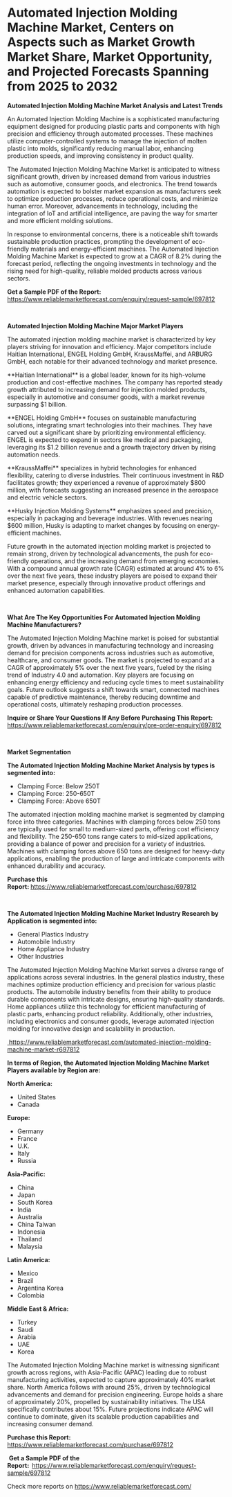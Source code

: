 <p><h1>Automated Injection Molding Machine Market, Centers on Aspects such as Market Growth Market Share, Market Opportunity, and Projected Forecasts Spanning from 2025 to 2032</h1></p><p><strong>Automated Injection Molding Machine Market Analysis and Latest Trends</strong></p>
<p><p>An Automated Injection Molding Machine is a sophisticated manufacturing equipment designed for producing plastic parts and components with high precision and efficiency through automated processes. These machines utilize computer-controlled systems to manage the injection of molten plastic into molds, significantly reducing manual labor, enhancing production speeds, and improving consistency in product quality.</p><p>The Automated Injection Molding Machine Market is anticipated to witness significant growth, driven by increased demand from various industries such as automotive, consumer goods, and electronics. The trend towards automation is expected to bolster market expansion as manufacturers seek to optimize production processes, reduce operational costs, and minimize human error. Moreover, advancements in technology, including the integration of IoT and artificial intelligence, are paving the way for smarter and more efficient molding solutions.</p><p>In response to environmental concerns, there is a noticeable shift towards sustainable production practices, prompting the development of eco-friendly materials and energy-efficient machines. The Automated Injection Molding Machine Market is expected to grow at a CAGR of 8.2% during the forecast period, reflecting the ongoing investments in technology and the rising need for high-quality, reliable molded products across various sectors.</p></p>
<p><strong>Get a Sample PDF of the Report:&nbsp;</strong> <a href="https://www.reliablemarketforecast.com/enquiry/request-sample/697812?utm_campaign=2219&utm_medium=2&utm_source=Github&utm_content=ia&utm_term=17022025&utm_id=automated-injection-molding-machine">https://www.reliablemarketforecast.com/enquiry/request-sample/697812</a></p>
<p>&nbsp;</p>
<p><strong>Automated Injection Molding Machine Major Market Players</strong></p>
<p><p>The automated injection molding machine market is characterized by key players striving for innovation and efficiency. Major competitors include Haitian International, ENGEL Holding GmbH, KraussMaffei, and ARBURG GmbH, each notable for their advanced technology and market presence.</p><p>**Haitian International** is a global leader, known for its high-volume production and cost-effective machines. The company has reported steady growth attributed to increasing demand for injection molded products, especially in automotive and consumer goods, with a market revenue surpassing $1 billion.</p><p>**ENGEL Holding GmbH** focuses on sustainable manufacturing solutions, integrating smart technologies into their machines. They have carved out a significant share by prioritizing environmental efficiency. ENGEL is expected to expand in sectors like medical and packaging, leveraging its $1.2 billion revenue and a growth trajectory driven by rising automation needs.</p><p>**KraussMaffei** specializes in hybrid technologies for enhanced flexibility, catering to diverse industries. Their continuous investment in R&D facilitates growth; they experienced a revenue of approximately $800 million, with forecasts suggesting an increased presence in the aerospace and electric vehicle sectors.</p><p>**Husky Injection Molding Systems** emphasizes speed and precision, especially in packaging and beverage industries. With revenues nearing $600 million, Husky is adapting to market changes by focusing on energy-efficient machines.</p><p>Future growth in the automated injection molding market is projected to remain strong, driven by technological advancements, the push for eco-friendly operations, and the increasing demand from emerging economies. With a compound annual growth rate (CAGR) estimated at around 4% to 6% over the next five years, these industry players are poised to expand their market presence, especially through innovative product offerings and enhanced automation capabilities.</p></p>
<p>&nbsp;</p>
<p><strong>What Are The Key Opportunities For Automated Injection Molding Machine Manufacturers?</strong></p>
<p><p>The Automated Injection Molding Machine market is poised for substantial growth, driven by advances in manufacturing technology and increasing demand for precision components across industries such as automotive, healthcare, and consumer goods. The market is projected to expand at a CAGR of approximately 5% over the next five years, fueled by the rising trend of Industry 4.0 and automation. Key players are focusing on enhancing energy efficiency and reducing cycle times to meet sustainability goals. Future outlook suggests a shift towards smart, connected machines capable of predictive maintenance, thereby reducing downtime and operational costs, ultimately reshaping production processes.</p></p>
<p><strong>Inquire or Share Your Questions If Any Before Purchasing This Report:</strong> <a href="https://www.reliablemarketforecast.com/enquiry/pre-order-enquiry/697812?utm_campaign=2219&utm_medium=2&utm_source=Github&utm_content=ia&utm_term=17022025&utm_id=automated-injection-molding-machine">https://www.reliablemarketforecast.com/enquiry/pre-order-enquiry/697812</a></p>
<p>&nbsp;</p>
<p><strong>Market Segmentation</strong></p>
<p><strong>The Automated Injection Molding Machine Market Analysis by types is segmented into:</strong></p>
<p><ul><li>Clamping Force: Below 250T</li><li>Clamping Force: 250-650T</li><li>Clamping Force: Above 650T</li></ul></p>
<p><p>The automated injection molding machine market is segmented by clamping force into three categories. Machines with clamping forces below 250 tons are typically used for small to medium-sized parts, offering cost efficiency and flexibility. The 250-650 tons range caters to mid-sized applications, providing a balance of power and precision for a variety of industries. Machines with clamping forces above 650 tons are designed for heavy-duty applications, enabling the production of large and intricate components with enhanced durability and accuracy.</p></p>
<p><strong>Purchase this Report:&nbsp;</strong><a href="https://www.reliablemarketforecast.com/purchase/697812?utm_campaign=2219&utm_medium=2&utm_source=Github&utm_content=ia&utm_term=17022025&utm_id=automated-injection-molding-machine">https://www.reliablemarketforecast.com/purchase/697812</a></p>
<p>&nbsp;</p>
<p><strong>The Automated Injection Molding Machine Market Industry Research by Application is segmented into:</strong></p>
<p><ul><li>General Plastics Industry</li><li>Automobile Industry</li><li>Home Appliance Industry</li><li>Other Industries</li></ul></p>
<p><p>The Automated Injection Molding Machine Market serves a diverse range of applications across several industries. In the general plastics industry, these machines optimize production efficiency and precision for various plastic products. The automobile industry benefits from their ability to produce durable components with intricate designs, ensuring high-quality standards. Home appliances utilize this technology for efficient manufacturing of plastic parts, enhancing product reliability. Additionally, other industries, including electronics and consumer goods, leverage automated injection molding for innovative design and scalability in production.</p></p>
<p><a href="https://www.reliablemarketforecast.com/automated-injection-molding-machine-market-r697812?utm_campaign=2219&utm_medium=2&utm_source=Github&utm_content=ia&utm_term=17022025&utm_id=automated-injection-molding-machine">&nbsp;https://www.reliablemarketforecast.com/automated-injection-molding-machine-market-r697812</a></p>
<p><strong>In terms of Region, the Automated Injection Molding Machine Market Players available by Region are:</strong></p>
<p>
    <p> <strong> North America: </strong>
        <ul>
            <li>United States</li>
            <li>Canada</li>
        </ul>
        </p> 
    <p> <strong> Europe: </strong>
        <ul>
            <li>Germany</li>
            <li>France</li>
            <li>U.K.</li>
            <li>Italy</li>
            <li>Russia</li>
        </ul>
        </p> 
    <p> <strong> Asia-Pacific: </strong>
        <ul>
            <li>China</li>
            <li>Japan</li>
            <li>South Korea</li>
            <li>India</li>
            <li>Australia</li>
            <li>China Taiwan</li>
            <li>Indonesia</li>
            <li>Thailand</li>
            <li>Malaysia</li>
        </ul>
        </p> 
    <p> <strong> Latin America: </strong>
        <ul>
            <li>Mexico</li>
            <li>Brazil</li>
            <li>Argentina Korea</li>
            <li>Colombia</li>
        </ul>
        </p> 
    <p> <strong> Middle East & Africa: </strong>
        <ul>
            <li>Turkey</li>
            <li>Saudi</li>
            <li>Arabia</li>
            <li>UAE</li>
            <li>Korea</li>
        </ul>
    </p>
    </p>
<p><p>The Automated Injection Molding Machine market is witnessing significant growth across regions, with Asia-Pacific (APAC) leading due to robust manufacturing activities, expected to capture approximately 40% market share. North America follows with around 25%, driven by technological advancements and demand for precision engineering. Europe holds a share of approximately 20%, propelled by sustainability initiatives. The USA specifically contributes about 15%. Future projections indicate APAC will continue to dominate, given its scalable production capabilities and increasing consumer demand.</p></p>
<p><strong>Purchase this Report: </strong><a href="https://www.reliablemarketforecast.com/purchase/697812?utm_campaign=2219&utm_medium=2&utm_source=Github&utm_content=ia&utm_term=17022025&utm_id=automated-injection-molding-machine">https://www.reliablemarketforecast.com/purchase/697812</a></p>
<p>&nbsp;<strong>Get a Sample PDF of the Report:&nbsp;&nbsp;</strong><a href="https://www.reliablemarketforecast.com/enquiry/request-sample/697812?utm_campaign=2219&utm_medium=2&utm_source=Github&utm_content=ia&utm_term=17022025&utm_id=automated-injection-molding-machine">https://www.reliablemarketforecast.com/enquiry/request-sample/697812</a></p>
<p><strong></strong></p>
<p>Check more reports on <a href="https://www.reliablemarketforecast.com/?utm_campaign=2219&utm_medium=2&utm_source=Github&utm_content=ia&utm_term=17022025&utm_id=automated-injection-molding-machine">https://www.reliablemarketforecast.com/</a></p>